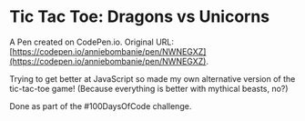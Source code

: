 # Tic Tac Toe: Dragons vs Unicorns

A Pen created on CodePen.io. Original URL: [https://codepen.io/anniebombanie/pen/NWNEGXZ](https://codepen.io/anniebombanie/pen/NWNEGXZ).

Trying to get better at JavaScript so made my own alternative version of the tic-tac-toe game! (Because everything is better with mythical beasts, no?)

Done as part of the #100DaysOfCode challenge.